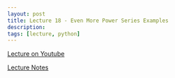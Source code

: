 ```yaml
---
layout: post
title: Lecture 18 - Even More Power Series Examples
description:
tags: [lecture, python]
---
```


[Lecture on Youtube](https://www.youtube.com/watch?v=1zRu8lKLtkE)  

[Lecture Notes](https://buffalo.box.com/s/pzo8orggheymq9g9v2y2xlhik8jytma2)